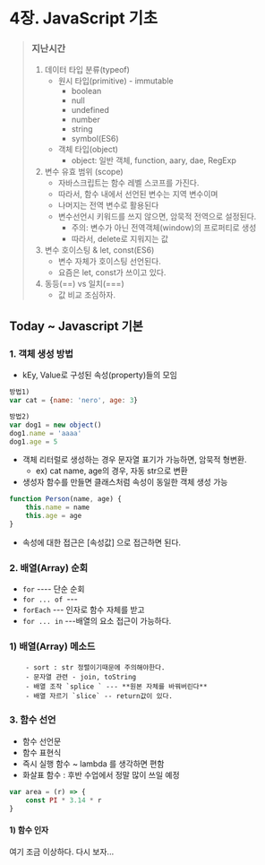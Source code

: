 # 4장. JavaScript 기초

> ### 지난시간
>
> 1. 데이터 타입 분류(typeof)
>    - 원시 타입(primitive) - immutable
>      - boolean
>      - null
>      - undefined
>      - number
>      - string
>      - symbol(ES6)
>    - 객체 타입(object)
>      - object: 일반 객체, function, aary, dae, RegExp
> 2. 변수 유효 범위 (scope)
>    - 자바스크립트는 함수 레벨 스코프를 가진다.
>    - 따라서, 함수 내에서 선언된 변수는 지역 변수이며
>    - 나머지는 전역 변수로 활용된다
>    - 변수선언시 키워드를 쓰지 않으면, 암묵적 전역으로 설정된다.
>      - 주의: 변수가 아닌 전역객체(window)의 프로퍼티로 생성
>      - 따라서, delete로 지워지는 값
> 3. 변수 호이스팅 & let, const(ES6)
>    - 변수 자체가 호이스팅 선언된다.
>    - 요즘은 let, const가 쓰이고 있다.
> 4. 동등(==) vs 일치(===) 
>    - 값 비교 조심하자.



## Today ~ Javascript 기본

### 1. 객체 생성 방법

- kEy, Value로 구성된 속성(property)들의 모임

```javascript
방법1)
var cat = {name: 'nero', age: 3}

방법2)
var dog1 = new object()
dog1.name = 'aaaa'
dog1.age = 5
```

- 객체 리터럴로 생성하는 경우 문자열 표기가 가능하면, 암묵적 형변환.
  - ex) cat name, age의 경우, 자동 str으로 변환
- 생성자 함수를 만들면 클래스처럼 속성이 동일한 객체 생성 가능

```javascript
function Person(name, age) {
    this.name = name
    this.age = age
}
```

- 속성에 대한 접근은 [속성값] 으로 접근하면 된다.



### 2. 배열(Array) 순회

- `for` ---- 단순 순회
- `for ... of `---
- `forEach`  --- 인자로 함수 자체를 받고
- `for ... in` ---배열의 요소 접근이 가능하다.



### 	1) 배열(Array) 메소드

		- sort : str 정렬이기때문에 주의해야한다.
		- 문자열 관련 - join, toString
		- 배열 조작 `splice ` --- **원본 자체를 바꿔버린다**
		- 배열 자르기 `slice` -- return값이 있다.



### 3. 함수 선언

- 함수 선언문
- 함수 표현식 
- 즉시 실행 함수  ~ lambda 를 생각하면 편함
- 화살표 함수 : 후반 수업에서 정말 많이 쓰일 예정

```javascript
var area = (r) => {
	const PI * 3.14 * r
}
```

#### 1) 함수 인자

여기 조금 이상하다. 다시 보자...